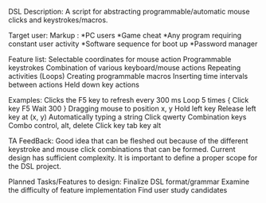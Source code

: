 DSL Description:
	A script for abstracting programmable/automatic mouse clicks and keystrokes/macros. 

Target user:
Markup :
	*PC users
	*Game cheat
	*Any program requiring constant user activity
	*Software sequence for boot up
	*Password manager 

Feature list:
Selectable coordinates for mouse action
Programmable keystrokes
Combination of various keyboard/mouse actions
Repeating activities (Loops)
Creating programmable macros
Inserting time intervals between actions
Held down key actions

Examples:
Clicks the F5 key to refresh every 300 ms
Loop 5 times {
Click key F5 
Wait 300
}
Dragging mouse to position x, y
Hold left key
Release left key at (x, y)
Automatically typing a string
Click qwerty
Combination keys
Combo control, alt, delete 
Click key tab key alt


TA FeedBack:
Good idea that can be fleshed out because of the different keystroke and mouse click combinations that can be formed.
Current design has sufficient complexity. It is important to define a proper scope for the DSL project.

Planned Tasks/Features to design:
Finalize DSL format/grammar
Examine the difficulty of feature implementation
Find user study candidates 
